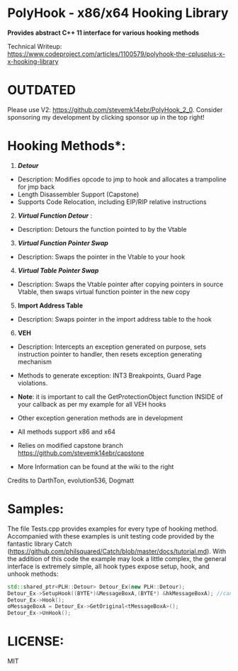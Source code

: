 # PolyHook - x86/x64 Hooking Library
**Provides abstract C++ 11 interface  for various hooking methods**

Technical Writeup: https://www.codeproject.com/articles/1100579/polyhook-the-cplusplus-x-x-hooking-library

# OUTDATED
Please use V2: https://github.com/stevemk14ebr/PolyHook_2_0. Consider sponsoring my development by clicking sponsor up in the top right!

# Hooking Methods*:

1. **_Detour_**
  * Description: Modifies opcode to jmp to hook and allocates a trampoline for jmp back
  * Length Disassembler Support (Capstone)
  * Supports Code Relocation, including EIP/RIP relative instructions

2. **_Virtual Function Detour_** : 
  * Description: Detours the function pointed to by the Vtable

3. **_Virtual Function Pointer Swap_** 
  * Description: Swaps the pointer in the Vtable to your hook
  
4. **_Virtual Table Pointer Swap_**
  * Description: Swaps the Vtable pointer after copying pointers in source Vtable, 
  then swaps virtual function pointer in the new copy

5. **Import Address Table**
  * Description: Swaps pointer in the import address table to the hook

6. **VEH**
  * Description: Intercepts an exception generated on purpose, sets instruction pointer to handler, then resets exception generating mechanism
  * Methods to generate exception: INT3 Breakpoints, Guard Page violations.
  * **Note**: it is important to call the GetProtectionObject function INSIDE of your callback as per my example for all VEH hooks
  * Other exception generation methods are in development

* All methods support x86 and x64
* Relies on modified capstone branch https://github.com/stevemk14ebr/capstone
* More Information can be found at the wiki to the right

Credits to DarthTon, evolution536, Dogmatt

# Samples:
The file Tests.cpp provides examples for every type of hooking method. Accompanied with these examples is unit testing code provided by the fantastic library Catch (https://github.com/philsquared/Catch/blob/master/docs/tutorial.md). With the addition of this code the example may look a little complex, the general interface is extremely simple, all hook types expose setup, hook, and unhook methods:

```C++
std::shared_ptr<PLH::Detour> Detour_Ex(new PLH::Detour);
Detour_Ex->SetupHook((BYTE*)&MessageBoxA,(BYTE*) &hkMessageBoxA); //can cast to byte* to
Detour_Ex->Hook();
oMessageBoxA = Detour_Ex->GetOriginal<tMessageBoxA>();
Detour_Ex->UnHook();
```

# LICENSE:
MIT
